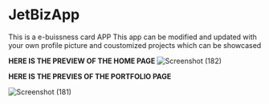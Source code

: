 # JetBizApp
This is a e-buissness card APP
This app can be modified and updated with your own profile picture and coustomized projects which can be showcased

**HERE IS THE PREVIEW OF THE HOME PAGE**
![Screenshot (182)](https://github.com/tejaswibhagat/JetBizApp/assets/107565043/4c5ba4fc-9f92-42c4-ae0b-61011763eb18)

**HERE IS THE PREVIES OF THE PORTFOLIO PAGE**

![Screenshot (181)](https://github.com/tejaswibhagat/JetBizApp/assets/107565043/9a6ee9a2-d8b1-4951-8e74-14f7daab3ee2)

